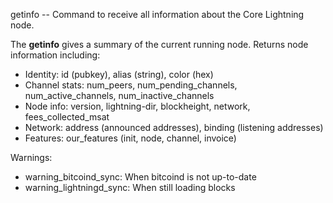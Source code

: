 getinfo -- Command to receive all information about the Core Lightning node.

The **getinfo** gives a summary of the current running node.
Returns node information including:
- Identity: id (pubkey), alias (string), color (hex)
- Channel stats: num_peers, num_pending_channels, num_active_channels, num_inactive_channels
- Node info: version, lightning-dir, blockheight, network, fees_collected_msat
- Network: address (announced addresses), binding (listening addresses)
- Features: our_features (init, node, channel, invoice)

Warnings:
- warning_bitcoind_sync: When bitcoind is not up-to-date
- warning_lightningd_sync: When still loading blocks